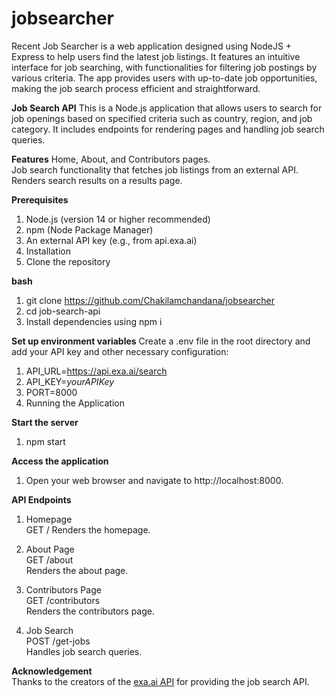 # jobsearcher

Recent Job Searcher is a web application designed using NodeJS + Express to help users find the latest job listings. It features an intuitive interface for job searching, with functionalities for filtering job postings by various criteria. The app provides users with up-to-date job opportunities, making the job search process efficient and straightforward.

**Job Search API**
This is a Node.js application that allows users to search for job openings based on specified criteria such as country, region, and job category. It includes endpoints for rendering pages and handling job search queries.

**Features**
Home, About, and Contributors pages.  
Job search functionality that fetches job listings from an external API.  
Renders search results on a results page.    

**Prerequisites**    

1. Node.js (version 14 or higher recommended)  
2. npm (Node Package Manager)  
3. An external API key (e.g., from api.exa.ai)
4. Installation
5. Clone the repository

**bash**
1. git clone https://github.com/Chakilamchandana/jobsearcher  
2. cd job-search-api  
3. Install dependencies using npm i  

**Set up environment variables**
Create a .env file in the root directory and add your API key and other necessary configuration:  

1. API_URL=https://api.exa.ai/search  
2. API_KEY=*yourAPIKey*  
3. PORT=8000
4. Running the Application

**Start the server**  
1. npm start  

**Access the application**  
1. Open your web browser and navigate to http://localhost:8000.

**API Endpoints**  
1. Homepage  
GET /
Renders the homepage.    

2. About Page  
GET /about  
Renders the about page.

3. Contributors Page  
GET /contributors  
Renders the contributors page.

4. Job Search  
POST /get-jobs  
Handles job search queries.    


**Acknowledgement**  
Thanks to the creators of the [exa.ai API](https://dashboard.exa.ai/playground/search) for providing the job search API.
